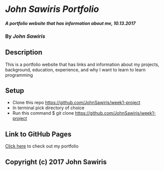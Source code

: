 # _John Sawiris Portfolio_

#### _A portfolio website that has information about me, 10.13.2017_

### By _**John Sawiris**_

## Description
This is a portfolio website that has links and information about my projects, background, education, experience, and why I want to learn to learn programming

## Setup
* Clone this repo https://github.com/JohnSawiris/week1-project
* In terminal pick directory of choice
* Run this command $ git clone https://github.com/JohnSawiris/week1-project

## Link to GitHub Pages
[Click here](https://johnsawiris.github.io/week1-project/) to check out my portfolio

## Copyright (c) 2017 John Sawiris
